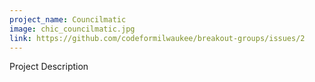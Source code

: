 ```yaml
---
project_name: Councilmatic
image: chic_councilmatic.jpg
link: https://github.com/codeformilwaukee/breakout-groups/issues/2
---
```


Project Description